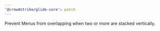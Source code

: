 ```yaml
---
'@crowdstrike/glide-core': patch
---
```


Prevent Menus from overlapping when two or more are stacked vertically.
